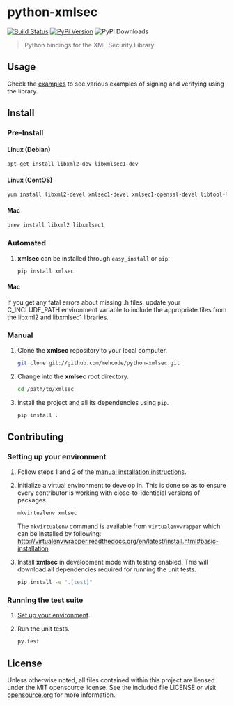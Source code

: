 # python-xmlsec
[![Build Status](https://travis-ci.org/mehcode/python-xmlsec.png?branch=master)](https://travis-ci.org/mehcode/python-xmlsec)
[![PyPi Version](https://pypip.in/v/xmlsec/badge.png)](https://pypi.python.org/pypi/xmlsec)
![PyPi Downloads](https://pypip.in/d/xmlsec/badge.png)
> Python bindings for the XML Security Library.

## Usage

Check the [examples](https://github.com/mehcode/python-xmlsec/tree/master/tests/examples) to see various examples of signing and verifying using the library.

## Install

### Pre-Install

#### Linux (Debian)

   ```sh
   apt-get install libxml2-dev libxmlsec1-dev
   ```
   
#### Linux (CentOS)

   ```sh
   yum install libxml2-devel xmlsec1-devel xmlsec1-openssl-devel libtool-ltdl-devel
   ```

#### Mac

   ```sh
   brew install libxml2 libxmlsec1
   ```

### Automated

1. **xmlsec** can be installed through `easy_install` or `pip`.

   ```sh
   pip install xmlsec
   ```

#### Mac

If you get any fatal errors about missing .h files, update your C_INCLUDE_PATH environment variable to
include the appropriate files from the libxml2 and libxmlsec1 libraries.

### Manual

1. Clone the **xmlsec** repository to your local computer.

   ```sh
   git clone git://github.com/mehcode/python-xmlsec.git
   ```

2. Change into the **xmlsec** root directory.

   ```sh
   cd /path/to/xmlsec
   ```

3. Install the project and all its dependencies using `pip`.

   ```sh
   pip install .
   ```

## Contributing

### Setting up your environment

1. Follow steps 1 and 2 of the [manual installation instructions][].

[manual installation instructions]: #manual

2. Initialize a virtual environment to develop in.
   This is done so as to ensure every contributor is working with
   close-to-identicial versions of packages.

   ```sh
   mkvirtualenv xmlsec
   ```

   The `mkvirtualenv` command is available from `virtualenvwrapper` which
   can be installed by following: http://virtualenvwrapper.readthedocs.org/en/latest/install.html#basic-installation

3. Install **xmlsec** in development mode with testing enabled.
   This will download all dependencies required for running the unit tests.

   ```sh
   pip install -e ".[test]"
   ```

### Running the test suite

1. [Set up your environment](#setting-up-your-environment).

2. Run the unit tests.

   ```sh
   py.test
   ```

## License

Unless otherwise noted, all files contained within this project are liensed under the MIT opensource license. See the included file LICENSE or visit [opensource.org][] for more information.

[opensource.org]: http://opensource.org/licenses/MIT
